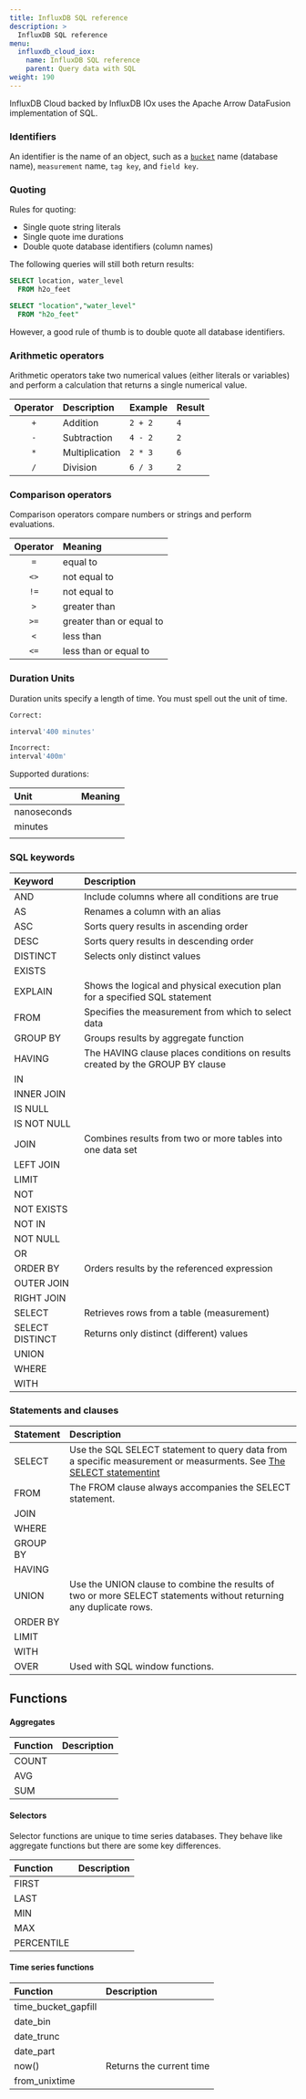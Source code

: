 ```yaml
---
title: InfluxDB SQL reference
description: >
  InfluxDB SQL reference
menu:
  influxdb_cloud_iox:
    name: InfluxDB SQL reference
    parent: Query data with SQL
weight: 190
---
```


InfluxDB Cloud backed by InfluxDB IOx uses the Apache Arrow DataFusion implementation of SQL.  

### Identifiers

An identifier is the name of an object, such as a [`bucket`](/cloud/reference/glossary/#bucket) name (database name), `measurement` name, `tag key`, and `field key`.

### Quoting

Rules for quoting:

- Single quote string literals
- Single quote ime durations  
- Double quote database identifiers (column names)


The following queries will still both return results:

```sql
SELECT location, water_level 
  FROM h2o_feet

SELECT "location","water_level" 
  FROM "h2o_feet"
```
However, a good rule of thumb is to double quote all database identifiers.


### Arithmetic operators

Arithmetic operators take two numerical values (either literals or variables) and
perform a calculation that returns a single numerical value.

| Operator | Description    | Example  | Result |
|:--------:|:-----------    | -------  | ------ |
| `+`      | Addition       | `2 + 2`  | `4`    |
| `-`      | Subtraction    | `4 - 2`  | `2`    |
| `*`      | Multiplication | `2 * 3`  | `6`    |
| `/`      | Division       | `6 / 3`  | `2`    |

### Comparison operators

Comparison operators compare numbers or strings and perform evaluations.

| Operator | Meaning                  |
|:--------:|:--------                 |
| `=`      | equal to                 |
| `<>`     | not equal to             |
| `!=`     | not equal to             |
| `>`      | greater than             |
| `>=`     | greater than or equal to |
| `<`      | less than                |
| `<=`     | less than or equal to    |

### Duration Units

Duration units specify a length of time.  You must spell out the unit of time.  

```sql
Correct:

interval'400 minutes'

Incorrect:
interval'400m'
```

Supported durations:

| Unit        | Meaning |
| :---------- | :------ |
| nanoseconds |         |
| minutes     |         |
|             |         |

### SQL keywords

| Keyword         | Description                                                                   |
| :-------------- | :---------------------------------------------------------------------------- |
| AND             | Include columns where all conditions are true                                 |
| AS              | Renames a column with an alias                                                |
| ASC             | Sorts query results in ascending order                                        |
| DESC            | Sorts query results in descending order                                       |
| DISTINCT        | Selects only distinct values                                                  |
| EXISTS          |                                                                               |
| EXPLAIN         | Shows the logical and physical execution plan for a specified SQL statement   |
| FROM            | Specifies the measurement from which to select data                           |
| GROUP BY        | Groups results by aggregate function                                          |
| HAVING          | The HAVING clause places conditions on results created by the GROUP BY clause |
| IN              |                                                                               |
| INNER JOIN      |                                                                               |
| IS NULL         |                                                                               |
| IS NOT NULL     |                                                                               |
| JOIN            | Combines results from two or more tables into one data set                 |
| LEFT JOIN       |                                                                               |
| LIMIT           |                                                                               |
| NOT             |                                                                               |
| NOT EXISTS      |                                                                               |
| NOT IN          |                                                                               |
| NOT NULL        |                                                                               |
| OR              |                                                                               |
| ORDER BY        | Orders results by the referenced expression                                   |
| OUTER JOIN      |                                                                               |
| RIGHT JOIN      |                                                                               |
| SELECT          | Retrieves rows from a table (measurement)                                     |
| SELECT DISTINCT | Returns only distinct (different) values                                      |
| UNION           |                                                                               |
| WHERE           |                                                                               |
| WITH            |                                                                               |


### Statements and clauses

| Statement | Description                                         |
| :--------- | :--------------------------------------------------------------------------------------------------------------------------------------------------------------- |
|  SELECT  | Use the SQL SELECT statement to query data from a specific measurement or measurments. See [The SELECT statementint](fluxdb/cloud-iox/sql/explore-data/select/ ) |
|  FROM |   The FROM clause always accompanies the SELECT statement.  |
|  JOIN |  | 
| WHERE |  |
| GROUP BY |  |
| HAVING |  |
| UNION | Use the UNION clause to combine the results of two or more SELECT statements without returning any duplicate rows. |
| ORDER BY |  |
| LIMIT |  |
| WITH |  |
| OVER | Used with SQL window functions. |

## Functions

#### Aggregates
| Function | Description |
| :------- | :---------- |
| COUNT    |             |
| AVG      |             |
| SUM      |             |

#### Selectors

Selector functions are unique to time series databases. They behave like aggregate functions but there are some key differences.

| Function   | Description |
| :--------- | :---------- |
| FIRST      |             |
| LAST       |             |
| MIN        |             |
| MAX        |             |
| PERCENTILE |             |

#### Time series functions

| Function            | Description              |
| :------------------ | :----------------------- |
| time_bucket_gapfill |                          |
| date_bin            |                          |
| date_trunc          |                          |
| date_part           |                          |
| now()               | Returns the current time |
| from_unixtime       |                          |
